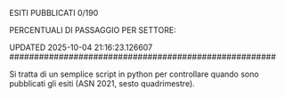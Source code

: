 ESITI PUBBLICATI 0/190 

PERCENTUALI DI PASSAGGIO PER SETTORE:

UPDATED 2025-10-04 21:16:23.126607
###################################################### 

Si tratta di un semplice script in python per controllare quando sono pubblicati gli esiti (ASN 2021, sesto quadrimestre).

